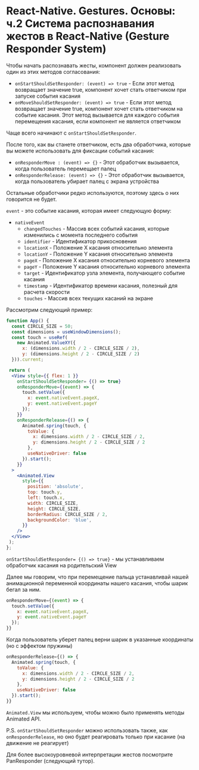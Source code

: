# React-Native. Gestures. Основы: ч.2 Система распознавания жестов в React-Native (Gesture Responder System)

Чтобы начать распознавать жесты, компонент должен реализовать один из этих методов согласования:

- `onStartShouldSetResponder: (event) => true` - Если этот метод возвращает значение true, компонент хочет стать ответчиком при запуске события касания
- `onMoveShouldSetResponder: (event) => true` - Если этот метод возвращает значение true, компонент хочет
стать ответчиком на событие касания. Этот метод вызывается для каждого события перемещения касания, если компонент не является ответчиком


Чаще всего начинают с `onStartShouldSetResponder`.

После того, как вы станете ответчиком, есть два обработчика, которые вы можете использовать для фиксации событий касания:

- `onResponderMove : (event) => {}` - Этот обработчик вызывается, когда пользователь перемещает палец
- `onResponderRelease: (event) => {}` - Этот обработчик вызывается, когда пользователь убирает палец с экрана устройства

Остальные обработчики редко используются, поэтому здесь о них говорится не будет. 

`event` - это событие касания, которая имеет следующую форму:

- `nativeEvent`
  - `changedTouches` - Массив всех событий касания, которые изменились с момента последнего события
  - `identifier` - Идентификатор прикосновения
  - `locationX` - Положение X касания относительно элемента
  - `locationY` - Положение Y касания относительно элемента
  - `pageX` - Положение X касания относительно корневого элемента
  - `pageY` - Положение Y касания относительно корневого элемента
  - `target` - Идентификатор узла элемента, получающего событие касания
  - `timestamp` - Идентификатор времени касания, полезный для расчета скорости
  - `touches` - Массив всех текущих касаний на экране

Рассмотрим следующий пример:

```jsx
function App() {
  const CIRCLE_SIZE = 50;
  const dimensions = useWindowDimensions();
  const touch = useRef(
    new Animated.ValueXY({ 
      x: (dimensions.width / 2 - CIRCLE_SIZE / 2), 
      y: (dimensions.height / 2 - CIRCLE_SIZE / 2)
  })).current;

 return (
  <View style={{ flex: 1 }}
    onStartShouldSetResponder= {() => true}
    onResponderMove={(event) => {
      touch.setValue({
        x: event.nativeEvent.pageX,
        y: event.nativeEvent.pageY
      });
    }}
    onResponderRelease={() => {
      Animated.spring(touch, {
        toValue: {
          x: dimensions.width / 2 - CIRCLE_SIZE / 2,
          y: dimensions.height / 2 - CIRCLE_SIZE / 2
        },
        useNativeDriver: false
      }).start();
    }}
  >
    <Animated.View
      style={{
        position: 'absolute',
        top: touch.y,
        left: touch.x,
        width: CIRCLE_SIZE,
        height: CIRCLE_SIZE,
        borderRadius: CIRCLE_SIZE / 2,
        backgroundColor: 'blue',
      }}
    />
  </View>
 );
};
```
`onStartShouldSetResponder= {() => true}` - мы устанавливаем обработчик касания на родительский View

Далее мы говорим, что при перемещение пальца устанавливай нашей анимационной переменной координаты нашего касания, чтобы шарик бегал за ним.

```js
onResponderMove={(event) => {
  touch.setValue({
    x: event.nativeEvent.pageX,
    y: event.nativeEvent.pageY
  });
}}
```

Когда пользователь уберет палец верни шарик в указанные координаты (но с эффектом пружины)

```js
onResponderRelease={() => {
  Animated.spring(touch, {
    toValue: {
      x: dimensions.width / 2 - CIRCLE_SIZE / 2,
      y: dimensions.height / 2 - CIRCLE_SIZE / 2
    },
    useNativeDriver: false
  }).start();
}}
```

`Animated.View` мы используем, чтобы можно было применять методы Animated API.

P.S. `onStartShouldSetResponder` можно использовать также, как `onResponderRelease`, но оно будет реагировать только при касание (на движение не реагирует)

Для более высокоуровневой интерпретации жестов посмотрите PanResponder (следующий тутор).
